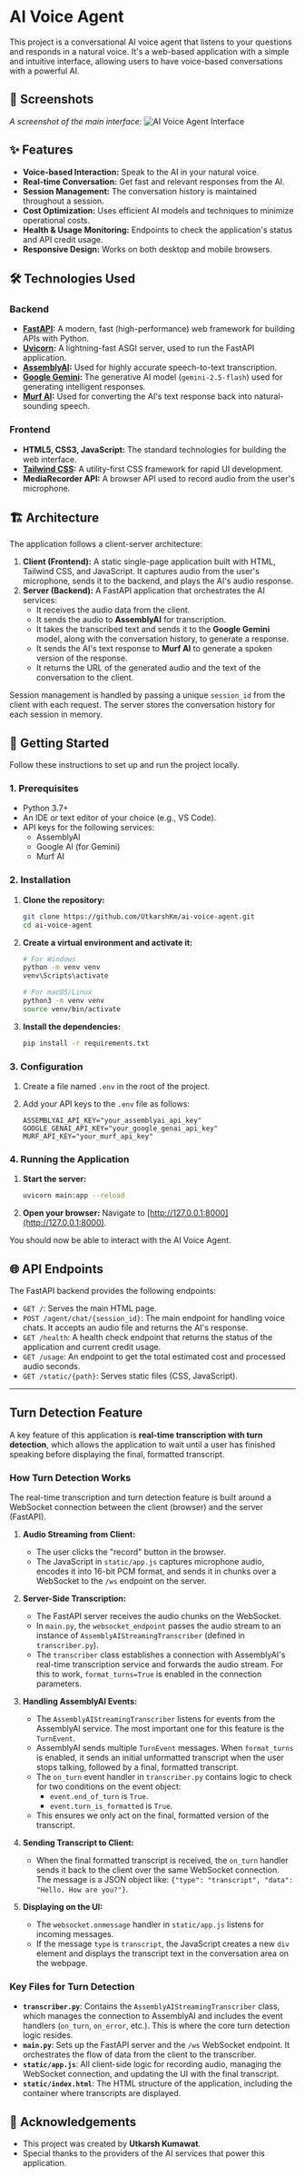 # AI Voice Agent

This project is a conversational AI voice agent that listens to your questions and responds in a natural voice. It's a web-based application with a simple and intuitive interface, allowing users to have voice-based conversations with a powerful AI.

## 📸 Screenshots



*A screenshot of the main interface:*
![AI Voice Agent Interface]( https://res.cloudinary.com/backend-tube/image/upload/v1755154372/Screenshot_2025-08-13_124951_zmw2xn.png )

## ✨ Features

*   **Voice-based Interaction:** Speak to the AI in your natural voice.
*   **Real-time Conversation:** Get fast and relevant responses from the AI.
*   **Session Management:** The conversation history is maintained throughout a session.
*   **Cost Optimization:** Uses efficient AI models and techniques to minimize operational costs.
*   **Health & Usage Monitoring:** Endpoints to check the application's status and API credit usage.
*   **Responsive Design:** Works on both desktop and mobile browsers.

## 🛠️ Technologies Used

### Backend

*   **[FastAPI](https://fastapi.tiangolo.com/):** A modern, fast (high-performance) web framework for building APIs with Python.
*   **[Uvicorn](https://www.uvicorn.org/):** A lightning-fast ASGI server, used to run the FastAPI application.
*   **[AssemblyAI](https://www.assemblyai.com/):** Used for highly accurate speech-to-text transcription.
*   **[Google Gemini](https://deepmind.google/technologies/gemini/):** The generative AI model (`gemini-2.5-flash`) used for generating intelligent responses.
*   **[Murf AI](https://murf.ai/):** Used for converting the AI's text response back into natural-sounding speech.

### Frontend

*   **HTML5, CSS3, JavaScript:** The standard technologies for building the web interface.
*   **[Tailwind CSS](https://tailwindcss.com/):** A utility-first CSS framework for rapid UI development.
*   **MediaRecorder API:** A browser API used to record audio from the user's microphone.

## 🏗️ Architecture

The application follows a client-server architecture:

1.  **Client (Frontend):** A static single-page application built with HTML, Tailwind CSS, and JavaScript. It captures audio from the user's microphone, sends it to the backend, and plays the AI's audio response.
2.  **Server (Backend):** A FastAPI application that orchestrates the AI services:
    *   It receives the audio data from the client.
    *   It sends the audio to **AssemblyAI** for transcription.
    *   It takes the transcribed text and sends it to the **Google Gemini** model, along with the conversation history, to generate a response.
    *   It sends the AI's text response to **Murf AI** to generate a spoken version of the response.
    *   It returns the URL of the generated audio and the text of the conversation to the client.

Session management is handled by passing a unique `session_id` from the client with each request. The server stores the conversation history for each session in memory.

## 🚀 Getting Started

Follow these instructions to set up and run the project locally.

### 1. Prerequisites

*   Python 3.7+
*   An IDE or text editor of your choice (e.g., VS Code).
*   API keys for the following services:
    *   AssemblyAI
    *   Google AI (for Gemini)
    *   Murf AI

### 2. Installation

1.  **Clone the repository:**
    ```bash
    git clone https://github.com/UtkarshKm/ai-voice-agent.git
    cd ai-voice-agent
    ```

2.  **Create a virtual environment and activate it:**
    ```bash
    # For Windows
    python -m venv venv
    venv\Scripts\activate

    # For macOS/Linux
    python3 -m venv venv
    source venv/bin/activate
    ```

3.  **Install the dependencies:**
    ```bash
    pip install -r requirements.txt
    ```

### 3. Configuration

1.  Create a file named `.env` in the root of the project.
2.  Add your API keys to the `.env` file as follows:

    ```
    ASSEMBLYAI_API_KEY="your_assemblyai_api_key"
    GOOGLE_GENAI_API_KEY="your_google_genai_api_key"
    MURF_API_KEY="your_murf_api_key"
    ```

### 4. Running the Application

1.  **Start the server:**
    ```bash
    uvicorn main:app --reload
    ```

2.  **Open your browser:**
    Navigate to [http://127.0.0.1:8000](http://127.0.0.1:8000).

You should now be able to interact with the AI Voice Agent.

## 🌐 API Endpoints

The FastAPI backend provides the following endpoints:

*   `GET /`: Serves the main HTML page.
*   `POST /agent/chat/{session_id}`: The main endpoint for handling voice chats. It accepts an audio file and returns the AI's response.
*   `GET /health`: A health check endpoint that returns the status of the application and current credit usage.
*   `GET /usage`: An endpoint to get the total estimated cost and processed audio seconds.
*   `GET /static/{path}`: Serves static files (CSS, JavaScript).

---

## Turn Detection Feature

A key feature of this application is **real-time transcription with turn detection**, which allows the application to wait until a user has finished speaking before displaying the final, formatted transcript.

### How Turn Detection Works

The real-time transcription and turn detection feature is built around a WebSocket connection between the client (browser) and the server (FastAPI).

1.  **Audio Streaming from Client:**
    - The user clicks the "record" button in the browser.
    - The JavaScript in `static/app.js` captures microphone audio, encodes it into 16-bit PCM format, and sends it in chunks over a WebSocket to the `/ws` endpoint on the server.

2.  **Server-Side Transcription:**
    - The FastAPI server receives the audio chunks on the WebSocket.
    - In `main.py`, the `websocket_endpoint` passes the audio stream to an instance of `AssemblyAIStreamingTranscriber` (defined in `transcriber.py`).
    - The `transcriber` class establishes a connection with AssemblyAI's real-time transcription service and forwards the audio stream. For this to work, `format_turns=True` is enabled in the connection parameters.

3.  **Handling AssemblyAI Events:**
    - The `AssemblyAIStreamingTranscriber` listens for events from the AssemblyAI service. The most important one for this feature is the `TurnEvent`.
    - AssemblyAI sends multiple `TurnEvent` messages. When `format_turns` is enabled, it sends an initial unformatted transcript when the user stops talking, followed by a final, formatted transcript.
    - The `on_turn` event handler in `transcriber.py` contains logic to check for two conditions on the event object:
        - `event.end_of_turn` is `True`.
        - `event.turn_is_formatted` is `True`.
    - This ensures we only act on the final, formatted version of the transcript.

4.  **Sending Transcript to Client:**
    - When the final formatted transcript is received, the `on_turn` handler sends it back to the client over the same WebSocket connection. The message is a JSON object like: `{"type": "transcript", "data": "Hello. How are you?"}`.

5.  **Displaying on the UI:**
    - The `websocket.onmessage` handler in `static/app.js` listens for incoming messages.
    - If the message `type` is `transcript`, the JavaScript creates a new `div` element and displays the transcript text in the conversation area on the webpage.

### Key Files for Turn Detection

-   **`transcriber.py`**: Contains the `AssemblyAIStreamingTranscriber` class, which manages the connection to AssemblyAI and includes the event handlers (`on_turn`, `on_error`, etc.). This is where the core turn detection logic resides.
-   **`main.py`**: Sets up the FastAPI server and the `/ws` WebSocket endpoint. It orchestrates the flow of data from the client to the transcriber.
-   **`static/app.js`**: All client-side logic for recording audio, managing the WebSocket connection, and updating the UI with the final transcript.
-   **`static/index.html`**: The HTML structure of the application, including the container where transcripts are displayed.

## 🙏 Acknowledgements

*   This project was created by **Utkarsh Kumawat**.
*   Special thanks to the providers of the AI services that power this application.
